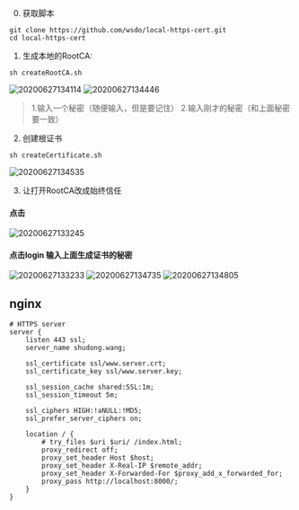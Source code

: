 0. 获取脚本
```
git clone https://github.com/wsdo/local-https-cert.git
cd local-https-cert
```
1. 生成本地的RootCA:

```
sh createRootCA.sh
```

![20200627134114](https://s.shudong.wang/note/20200627134114.png)
![20200627134446](https://s.shudong.wang/note/20200627134446.png)

> 1.输入一个秘密（随便输入，但是要记住）
> 2.输入刚才的秘密（和上面秘密要一致）


2. 创建根证书
```
sh createCertificate.sh
```

![20200627134535](https://s.shudong.wang/note/20200627134535.png)

3. 让打开RootCA改成始终信任
#### 点击

![20200627133245](https://s.shudong.wang/note/20200627133245.png)

#### 点击login 输入上面生成证书的秘密

![20200627133233](https://s.shudong.wang/note/20200627133233.png)
![20200627134735](https://s.shudong.wang/note/20200627134735.png)
![20200627134805](https://s.shudong.wang/note/20200627134805.png)

## nginx 

```
# HTTPS server
server {
    listen 443 ssl;
    server_name shudong.wang;

    ssl_certificate ssl/www.server.crt;
    ssl_certificate_key ssl/www.server.key;

    ssl_session_cache shared:SSL:1m;
    ssl_session_timeout 5m;

    ssl_ciphers HIGH:!aNULL:!MD5;
    ssl_prefer_server_ciphers on;

    location / {
        # try_files $uri $uri/ /index.html;
        proxy_redirect off;
        proxy_set_header Host $host;
        proxy_set_header X-Real-IP $remote_addr;
        proxy_set_header X-Forwarded-For $proxy_add_x_forwarded_for;
        proxy_pass http://localhost:8000/;
    }
}

```
